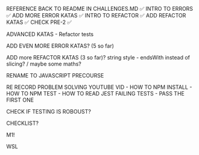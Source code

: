 REFERENCE BACK TO README IN CHALLENGES.MD ✅
INTRO TO ERRORS ✅
ADD MORE ERROR KATAS ✅
INTRO TO REFACTOR ✅
ADD REFACTOR KATAS ✅
CHECK PRE-2 ✅

ADVANCED KATAS - Refactor tests

ADD EVEN MORE ERROR KATAS? (5 so far)

ADD more REFACTOR KATAS (3 so far)? string style - endsWith instead of slicing? / maybe some maths?

RENAME TO JAVASCRIPT PRECOURSE

RE RECORD PROBLEM SOLVING YOUTUBE VID - HOW TO NPM INSTALL - HOW TO NPM TEST - HOW TO READ JEST FAILING TESTS - PASS THE FIRST ONE

CHECK IF TESTING IS ROBOUST?

CHECKLIST?

M1!

WSL
